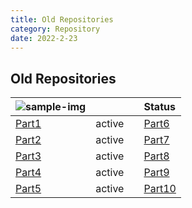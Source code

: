 ```yaml
---
title: Old Repositories
category: Repository
date: 2022-2-23
---
```


## Old Repositories

| ![sample-img](https://avatars.githubusercontent.com/u/67372333?s=40&v=4) |   |   | Status |
| :----------- | :------ | :----------- | :------ |
| [Part1]({{site.url}}{{site.baseurl}}/repository/p1/) | active || [Part6]({{site.url}}{{site.baseurl}}/repository/p6/) | active |
| [Part2]({{site.url}}{{site.baseurl}}/repository/p2/) | active || [Part7]({{site.url}}{{site.baseurl}}/repository/p7/) | active |
| [Part3]({{site.url}}{{site.baseurl}}/repository/p3/) | active || [Part8]({{site.url}}{{site.baseurl}}/repository/p8/) | active |
| [Part4]({{site.url}}{{site.baseurl}}/repository/p4/) | active || [Part9]({{site.url}}{{site.baseurl}}/repository/p9/) | active |
| [Part5]({{site.url}}{{site.baseurl}}/repository/p5/) | active || [Part10]({{site.url}}{{site.baseurl}}/repository/p10/) | active |
